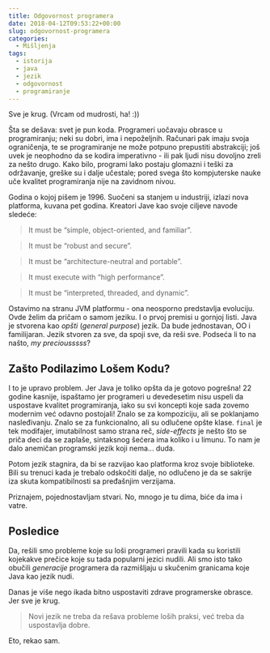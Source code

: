 ```yaml
---
title: Odgovornost programera
date: 2018-04-12T09:53:22+00:00
slug: odgovornost-programera
categories:
  - Mišljenja
tags:
  - istorija
  - java
  - jezik
  - odgovornost
  - programiranje
---
```


Sve je krug. (Vrcam od mudrosti, ha! :))

Šta se dešava: svet je pun koda. Programeri uočavaju obrasce u programiranju; neki su dobri, ima i nepoželjnih. Računari pak imaju svoja ograničenja, te se programiranje ne može potpuno prepustiti abstrakciji; još uvek je neophodno da se kodira imperativno - ili pak ljudi nisu dovoljno zreli za nešto drugo. Kako bilo, programi lako postaju glomazni i teški za održavanje, greške su i dalje učestale; pored svega što kompjuterske nauke uče kvalitet programiranja nije na zavidnom nivou.

Godina o kojoj pišem je 1996. Suočeni sa stanjem u industriji, izlazi nova platforma, kuvana pet godina. Kreatori Jave kao svoje ciljeve navode sledeće:

> It must be “simple, object-oriented, and familiar”.

> It must be “robust and secure”.

> It must be “architecture-neutral and portable”.

> It must execute with “high performance”.

> It must be “interpreted, threaded, and dynamic”.

Ostavimo na stranu JVM platformu - ona neosporno predstavlja evoluciju. Ovde želim da pričam o samom jeziku. I o prvoj premisi u gornjoj listi. Java je stvorena kao _opšti_ (_general purpose_) jezik. Da bude jednostavan, OO i familijaran. Jezik stvoren za sve, da spoji sve, da reši sve. Podseća li to na našto, _my preciousssss_?

## Zašto Podilazimo Lošem Kodu?

I to je upravo problem. Jer Java je toliko opšta da je gotovo pogrešna! 22 godine kasnije, ispaštamo jer programeri u devedesetim nisu uspeli da uspostave kvalitet programiranja, iako su svi koncepti koje sada zovemo modernim već odavno postojali! Znalo se za kompoziciju, ali se poklanjamo nasleđivanju. Znalo se za funkcionalno, ali su odlučene opšte klase. `final` je tek modifajer, imutabilnost samo strana reč, _side-effects_ je nešto što se priča deci da se zaplaše, sintaksnog šećera ima koliko i u limunu. To nam je dalo anemičan programski jezik koji nema... duda.

Potom jezik stagnira, da bi se razvijao kao platforma kroz svoje biblioteke. Bili su trenuci kada je trebalo odskočiti dalje, no odlučeno je da se sakrije iza skuta kompatibilnosti sa pređašnjim verzijama.

Priznajem, pojednostavljam stvari. No, mnogo je tu dima, biće da ima i vatre.

## Posledice

Da, rešili smo probleme koje su loši programeri pravili kada su koristili kojekakve prečice koje su tada popularni jezici nudili. Ali smo isto tako obučili _generacije_ programera da razmišljaju u skučenim granicama koje Java kao jezik nudi.

Danas je više nego ikada bitno uspostaviti zdrave programerske obrasce. Jer sve je krug.

> Novi jezik ne treba da rešava probleme loših praksi, već treba da uspostavlja dobre.

Eto, rekao sam.